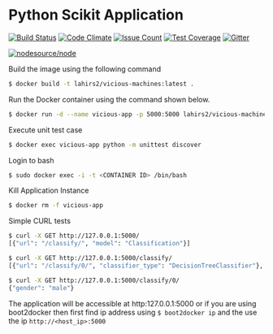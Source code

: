 # Python Scikit Application #

[![Build Status](https://travis-ci.org/slahiri/vicious-machines.svg?branch=master)](https://travis-ci.org/slahiri/vicious-machines) [![Code Climate](https://codeclimate.com/github/slahiri/vicious-machines/badges/gpa.svg)](https://codeclimate.com/github/slahiri/vicious-machines) [![Issue Count](https://codeclimate.com/github/slahiri/vicious-machines/badges/issue_count.svg)](https://codeclimate.com/github/slahiri/vicious-machines) [![Test Coverage](https://codeclimate.com/github/slahiri/vicious-machines/badges/coverage.svg)](https://codeclimate.com/github/slahiri/vicious-machines/coverage) [![Gitter](https://img.shields.io/gitter/room/nwjs/nw.js.svg?maxAge=2592000)](https://gitter.im/sid-ai/vicious-machines?utm_source=share-link&utm_medium=link&utm_campaign=share-link)

[![nodesource/node](http://dockeri.co/image/lahirs2/vicious-machines)](https://registry.hub.docker.com/u/lahirs2/vicious-machines/)

Build the image using the following command

```bash
$ docker build -t lahirs2/vicious-machines:latest .
```

Run the Docker container using the command shown below.

```bash
$ docker run -d --name vicious-app -p 5000:5000 lahirs2/vicious-machines:latest
```

Execute unit test case

```bash
$ docker exec vicious-app python -m unittest discover
```

Login to bash
```bash
$ sudo docker exec -i -t <CONTAINER ID> /bin/bash
```

Kill Application Instance
```bash
$ docker rm -f vicious-app
```

Simple CURL tests
```bash
$ curl -X GET http://127.0.0.1:5000/
[{"url": "/classify/", "model": "Classification"}]

$ curl -X GET http://127.0.0.1:5000/classify/
[{"url": "/classify/0/", "classifier_type": "DecisionTreeClassifier"}, {"url": "/classify/1/", "classifier_type": "Classifier 1"}, {"url": "/classify/2/", "classifier_type": "Classifier 2"}]

$ curl -X GET http://127.0.0.1:5000/classify/0/
{"gender": "male"}

```

The application will be accessible at http:127.0.0.1:5000 or if you are using boot2docker then first find ip address using `$ boot2docker ip` and the use the ip `http://<host_ip>:5000`
